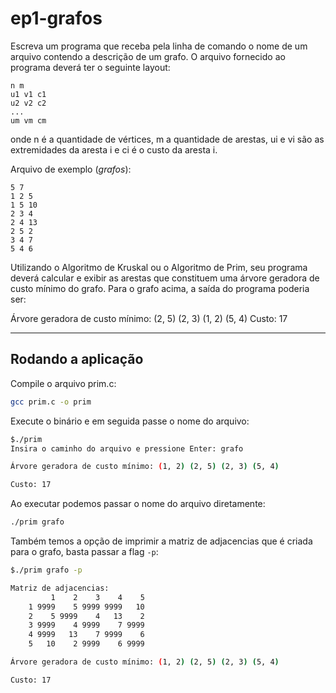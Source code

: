 # ep1-grafos

Escreva um programa que receba pela linha de comando o nome de um arquivo contendo a descrição de
um grafo. O arquivo fornecido ao programa deverá ter o seguinte layout:

```
n m
u1 v1 c1
u2 v2 c2
...
um vm cm
```

onde n é a quantidade de vértices, m a quantidade de arestas, ui e vi são as extremidades da aresta i e ci é
o custo da aresta i. 

Arquivo de exemplo (_grafos_):

```
5 7
1 2 5
1 5 10
2 3 4
2 4 13
2 5 2
3 4 7
5 4 6
```

Utilizando o Algoritmo de Kruskal ou o Algoritmo de Prim, seu programa deverá calcular e exibir as arestas
que constituem uma árvore geradora de custo mínimo do grafo. Para o grafo acima, a saída do programa
poderia ser:

Árvore geradora de custo mínimo: (2, 5) (2, 3) (1, 2) (5, 4)
Custo: 17

---

## Rodando a aplicação

Compile o arquivo prim.c:

```bash
gcc prim.c -o prim
```

Execute o binário e em seguida passe o nome do arquivo:

```bash
$./prim
Insira o caminho do arquivo e pressione Enter: grafo

Árvore geradora de custo mínimo: (1, 2) (2, 5) (2, 3) (5, 4)

Custo: 17
```

Ao executar podemos passar o nome do arquivo diretamente:
```bash
./prim grafo
```

Também temos a opção de imprimir a matriz de adjacencias que é criada para o grafo, basta passar a flag `-p`:

```bash
$./prim grafo -p

Matriz de adjacencias:
         1    2    3    4    5
    1 9999    5 9999 9999   10
    2    5 9999    4   13    2
    3 9999    4 9999    7 9999
    4 9999   13    7 9999    6
    5   10    2 9999    6 9999

Árvore geradora de custo mínimo: (1, 2) (2, 5) (2, 3) (5, 4)

Custo: 17
```




